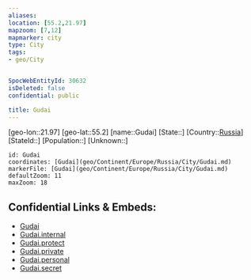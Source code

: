 ```yaml
---
aliases: 
location: [55.2,21.97]
mapzoom: [7,12] 
mapmarker: city 
type: City
tags:
- geo/City


SpocWebEntityId: 30632
isDeleted: false
confidential: public

title: Gudai
---
```

[geo-lon::21.97]
[geo-lat::55.2]
[name::Gudai]
[State::]
[Country::[Russia](geo/Continent/Europe/Russia.md)]
[StateId::]
[Population::]
[Unknown::]


```leaflet
id: Gudai
coordinates: [Gudai](geo/Continent/Europe/Russia/City/Gudai.md)
markerFile: [Gudai](geo/Continent/Europe/Russia/City/Gudai.md)
defaultZoom: 11 
maxZoom: 18
```


## Confidential Links & Embeds: 
- [Gudai](../../../../../../_public/geo/Continent/Europe/Russia/City/Gudai.md) 
- [Gudai.internal](../../../../../../_internal/geo/Continent/Europe/Russia/City/Gudai.internal.md) 
- [Gudai.protect](../../../../../../_protect/geo/Continent/Europe/Russia/City/Gudai.protect.md) 
- [Gudai.private](../../../../../../_private/geo/Continent/Europe/Russia/City/Gudai.private.md) 
- [Gudai.personal](../../../../../../_personal/geo/Continent/Europe/Russia/City/Gudai.personal.md) 
- [Gudai.secret](../../../../../../_secret/geo/Continent/Europe/Russia/City/Gudai.secret.md) 
